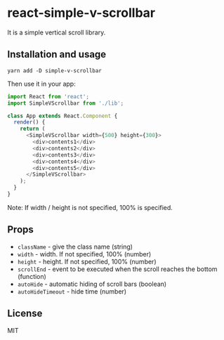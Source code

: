 # react-simple-v-scrollbar

It is a simple vertical scroll library.

## Installation and usage

```
yarn add -D simple-v-scrollbar
```

Then use it in your app:

```js
import React from 'react';
import SimpleVScrollbar from './lib';

class App extends React.Component {
  render() {
    return (
      <SimpleVScrollbar width={500} height={300}>
        <div>contents1</div>
        <div>contents2</div>
        <div>contents3</div>
        <div>contents4</div>
        <div>contents5</div>
      </SimpleVScrollbar>
    );
  }
}
```
Note: If width / height is not specified, 100% is specified.

## Props

* `className` - give the class name (string)
* `width` - width. If not specified, 100% (number)
* `height` - height. If not specified, 100% (number)
* `scrollEnd` - event to be executed when the scroll reaches the bottom (function)
* `autoHide` - automatic hiding of scroll bars (boolean)
* `autoHideTimeout` - hide time (number)

## License

MIT
